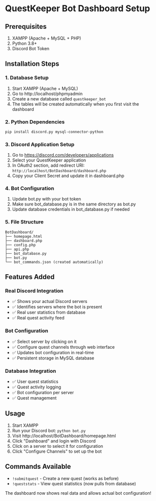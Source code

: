 # QuestKeeper Bot Dashboard Setup

## Prerequisites
1. XAMPP (Apache + MySQL + PHP)
2. Python 3.8+
3. Discord Bot Token

## Installation Steps

### 1. Database Setup
1. Start XAMPP (Apache + MySQL)
2. Go to http://localhost/phpmyadmin
3. Create a new database called `questkeeper_bot`
4. The tables will be created automatically when you first visit the dashboard

### 2. Python Dependencies
```bash
pip install discord.py mysql-connector-python
```

### 3. Discord Application Setup
1. Go to https://discord.com/developers/applications
2. Select your QuestKeeper application
3. In OAuth2 section, add redirect URI: `http://localhost/BotDashboard/dashboard.php`
4. Copy your Client Secret and update it in dashboard.php

### 4. Bot Configuration
1. Update bot.py with your bot token
2. Make sure bot_database.py is in the same directory as bot.py
3. Update database credentials in bot_database.py if needed

### 5. File Structure
```
BotDashboard/
├── homepage.html
├── dashboard.php
├── config.php
├── api.php
├── bot_database.py
├── bot.py
└── bot_commands.json (created automatically)
```

## Features Added

### Real Discord Integration
- ✅ Shows your actual Discord servers
- ✅ Identifies servers where the bot is present
- ✅ Real user statistics from database
- ✅ Real quest activity feed

### Bot Configuration
- ✅ Select server by clicking on it
- ✅ Configure quest channels through web interface
- ✅ Updates bot configuration in real-time
- ✅ Persistent storage in MySQL database

### Database Integration
- ✅ User quest statistics
- ✅ Quest activity logging
- ✅ Bot configuration per server
- ✅ Quest management

## Usage

1. Start XAMPP
2. Run your Discord bot: `python bot.py`
3. Visit http://localhost/BotDashboard/homepage.html
4. Click "Dashboard" and login with Discord
5. Click on a server to select it for configuration
6. Click "Configure Channels" to set up the bot

## Commands Available
- `!submitquest` - Create a new quest (works as before)
- `!queststats` - View quest statistics (now pulls from database)

The dashboard now shows real data and allows actual bot configuration!
